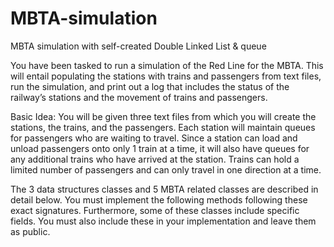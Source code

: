 # MBTA-simulation
MBTA simulation with self-created Double Linked List &amp; queue

You have been tasked to run a simulation of the Red Line for the MBTA. This will entail populating the stations with trains and passengers from text files, run the simulation, and print out a log that includes the status of the railway’s stations and the movement of trains and passengers.

Basic Idea:
You will be given three text files from which you will create the stations, the trains, and the passengers. Each station will maintain queues for passengers who are waiting to travel. Since a station can load and unload passengers onto only 1 train at a time, it will also have queues for any additional trains who have arrived at the station. Trains can hold a limited number of passengers and can only travel in one direction at a time.

The 3 data structures classes and 5 MBTA related classes are described in detail below. You must implement the following methods following these exact signatures. Furthermore, some of these classes include specific fields. You must also include these in your implementation and leave them as public.
